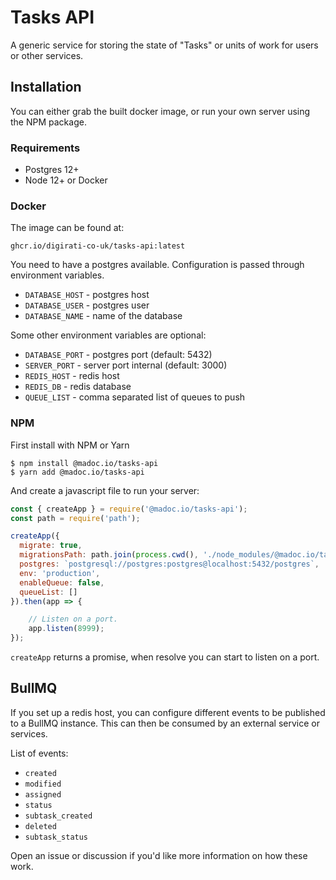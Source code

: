 # Tasks API
A generic service for storing the state of "Tasks" or units of work for users or other services.

## Installation
You can either grab the built docker image, or run your own server using the NPM package.

### Requirements
- Postgres 12+
- Node 12+ or Docker

### Docker

The image can be found at:
```
ghcr.io/digirati-co-uk/tasks-api:latest
```

You need to have a postgres available. Configuration is passed through environment variables.
- `DATABASE_HOST` - postgres host
- `DATABASE_USER` - postgres user
- `DATABASE_NAME` - name of the database

Some other environment variables are optional:
- `DATABASE_PORT` - postgres port (default: 5432)
- `SERVER_PORT` - server port internal (default: 3000)
- `REDIS_HOST` - redis host
- `REDIS_DB` - redis database
- `QUEUE_LIST` - comma separated list of queues to push

### NPM

First install with NPM or Yarn
```
$ npm install @madoc.io/tasks-api
$ yarn add @madoc.io/tasks-api
```

And create a javascript file to run your server:

```js
const { createApp } = require('@madoc.io/tasks-api');
const path = require('path');

createApp({
  migrate: true,
  migrationsPath: path.join(process.cwd(), './node_modules/@madoc.io/tasks-api/migrations'),
  postgres: `postgresql://postgres:postgres@localhost:5432/postgres`,
  env: 'production',
  enableQueue: false,
  queueList: []
}).then(app => {

    // Listen on a port.
    app.listen(8999);
});
```

`createApp` returns a promise, when resolve you can start to listen on a port. 


## BullMQ
If you set up a redis host, you can configure different events to be published to a BullMQ instance. This can then be consumed by an external service or services.

List of events:

- `created`
- `modified`
- `assigned`
- `status`
- `subtask_created`
- `deleted`
- `subtask_status`

Open an issue or discussion if you'd like more information on how these work.
